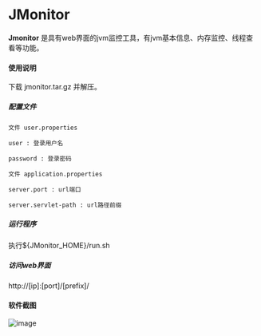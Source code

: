 # JMonitor

**Jmonitor** 是具有web界面的jvm监控工具，有jvm基本信息、内存监控、线程查看等功能。

#### 使用说明
下载 jmonitor.tar.gz 并解压。

##### 配置文件
```
文件 user.properties

user : 登录用户名

password : 登录密码

文件 application.properties

server.port : url端口

server.servlet-path : url路径前缀
```

##### 运行程序
执行${JMonitor_HOME}/run.sh

##### 访问web界面
http://[ip]:[port]/[prefix]/


#### 软件截图

![image](https://image.cafetime.cc/gallery/14a54b7401bf78a1_0d49.png)




